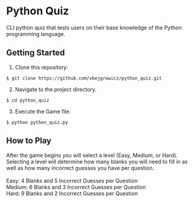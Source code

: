 # Python Quiz

CLI python quiz that tests users on their base knowledge of the Python programming language.

## Getting Started
1.  Clone this repository:

  `$ git clone https://github.com/vbejgrowicz/python_quiz.git`

2.  Navigate to the project directory.

  `$ cd python_quiz`

3.  Execute the Game file.

  `$ python python_quiz.py`
  
## How to Play
After the game begins you will select a level (Easy, Medium, or Hard). Selecting a level will determine how many blanks you will need to fill in as well as how many incorrect guesses you have per question.
<br><br>
Easy: 4 Blanks and 5 Incorrect Guesses per Question <br>
Medium: 6 Blanks and 3 Incorrect Guesses per Question <br>
Hard: 9 Blanks and 2 Incorrect Guesses per Question
